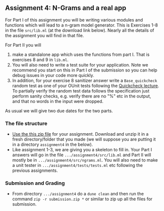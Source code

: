Assignment 4: N-Grams and a real app
------------------------------------

For Part I of this assignment you will be writing various modules and functions which will lead to a n-gram model generator.  This is Exercises 1-8 in the file `src/lib.ml` (at the download link below).  Nearly all the details of the assignment you will find in that file.

For Part II you will 

  1) make a standalone app which uses the functions from part I. That is exercises 8 and 9 in `lib.ml`.
  2) You will also need to write a test suite for your application.  Note we recommend you start on this in Part I of the submission so you can help debug issues in your code more quickly.
  3) In addition, for your exercise 8 sanitizer answer write a `Base_quickcheck` random test as one of your OUnit tests following the [Quickcheck lecture](../specification-test.html#quickcheck).  To partially verify the random test data follows the specification just perform sanity checks, e.g. verify there are no "%" etc in the output, and that no words in the input were dropped.

As usual we will give two due dates for the two parts.

### The file structure

* [Use the this zip file](assignment4.zip) for your assignment.  Download and unzip it in a fresh directory/folder that you made (we will suppose you are putting it in a directory `assignment4` in the below).  
* Like assignment 1-3, we are giving you a skeleton to fill in.  Your Part I answers will go in the file  `.../assignment4/src/lib.ml` and Part II will mostly be in `.../assignment4/src/ngrams.ml`.  You will also need to make a unit tester in `.../assignment4/tests/tests.ml` etc following the previous assignments.

### Submission and Grading
* From directory `.../assignment4` do a `dune clean` and then run the command `zip -r submission.zip *` or similar to zip up all the files for submission.